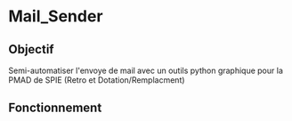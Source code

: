 # Mail_Sender


## Objectif

Semi-automatiser l'envoye de mail avec un outils python graphique pour la PMAD de SPIE (Retro et Dotation/Remplacment)


## Fonctionnement



